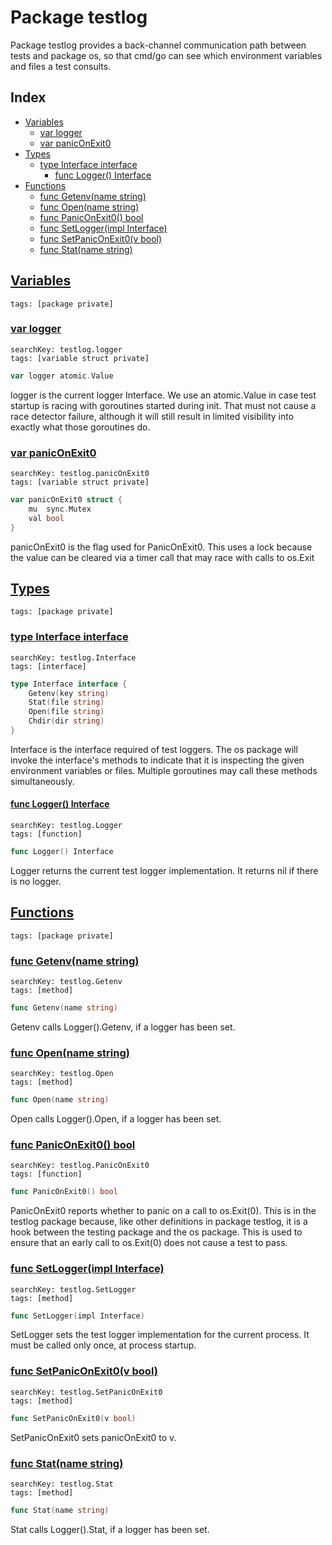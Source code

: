# Package testlog

Package testlog provides a back-channel communication path between tests and package os, so that cmd/go can see which environment variables and files a test consults. 

## Index

* [Variables](#var)
    * [var logger](#logger)
    * [var panicOnExit0](#panicOnExit0)
* [Types](#type)
    * [type Interface interface](#Interface)
        * [func Logger() Interface](#Logger)
* [Functions](#func)
    * [func Getenv(name string)](#Getenv)
    * [func Open(name string)](#Open)
    * [func PanicOnExit0() bool](#PanicOnExit0)
    * [func SetLogger(impl Interface)](#SetLogger)
    * [func SetPanicOnExit0(v bool)](#SetPanicOnExit0)
    * [func Stat(name string)](#Stat)


## <a id="var" href="#var">Variables</a>

```
tags: [package private]
```

### <a id="logger" href="#logger">var logger</a>

```
searchKey: testlog.logger
tags: [variable struct private]
```

```Go
var logger atomic.Value
```

logger is the current logger Interface. We use an atomic.Value in case test startup is racing with goroutines started during init. That must not cause a race detector failure, although it will still result in limited visibility into exactly what those goroutines do. 

### <a id="panicOnExit0" href="#panicOnExit0">var panicOnExit0</a>

```
searchKey: testlog.panicOnExit0
tags: [variable struct private]
```

```Go
var panicOnExit0 struct {
	mu  sync.Mutex
	val bool
}
```

panicOnExit0 is the flag used for PanicOnExit0. This uses a lock because the value can be cleared via a timer call that may race with calls to os.Exit 

## <a id="type" href="#type">Types</a>

```
tags: [package private]
```

### <a id="Interface" href="#Interface">type Interface interface</a>

```
searchKey: testlog.Interface
tags: [interface]
```

```Go
type Interface interface {
	Getenv(key string)
	Stat(file string)
	Open(file string)
	Chdir(dir string)
}
```

Interface is the interface required of test loggers. The os package will invoke the interface's methods to indicate that it is inspecting the given environment variables or files. Multiple goroutines may call these methods simultaneously. 

#### <a id="Logger" href="#Logger">func Logger() Interface</a>

```
searchKey: testlog.Logger
tags: [function]
```

```Go
func Logger() Interface
```

Logger returns the current test logger implementation. It returns nil if there is no logger. 

## <a id="func" href="#func">Functions</a>

```
tags: [package private]
```

### <a id="Getenv" href="#Getenv">func Getenv(name string)</a>

```
searchKey: testlog.Getenv
tags: [method]
```

```Go
func Getenv(name string)
```

Getenv calls Logger().Getenv, if a logger has been set. 

### <a id="Open" href="#Open">func Open(name string)</a>

```
searchKey: testlog.Open
tags: [method]
```

```Go
func Open(name string)
```

Open calls Logger().Open, if a logger has been set. 

### <a id="PanicOnExit0" href="#PanicOnExit0">func PanicOnExit0() bool</a>

```
searchKey: testlog.PanicOnExit0
tags: [function]
```

```Go
func PanicOnExit0() bool
```

PanicOnExit0 reports whether to panic on a call to os.Exit(0). This is in the testlog package because, like other definitions in package testlog, it is a hook between the testing package and the os package. This is used to ensure that an early call to os.Exit(0) does not cause a test to pass. 

### <a id="SetLogger" href="#SetLogger">func SetLogger(impl Interface)</a>

```
searchKey: testlog.SetLogger
tags: [method]
```

```Go
func SetLogger(impl Interface)
```

SetLogger sets the test logger implementation for the current process. It must be called only once, at process startup. 

### <a id="SetPanicOnExit0" href="#SetPanicOnExit0">func SetPanicOnExit0(v bool)</a>

```
searchKey: testlog.SetPanicOnExit0
tags: [method]
```

```Go
func SetPanicOnExit0(v bool)
```

SetPanicOnExit0 sets panicOnExit0 to v. 

### <a id="Stat" href="#Stat">func Stat(name string)</a>

```
searchKey: testlog.Stat
tags: [method]
```

```Go
func Stat(name string)
```

Stat calls Logger().Stat, if a logger has been set. 

